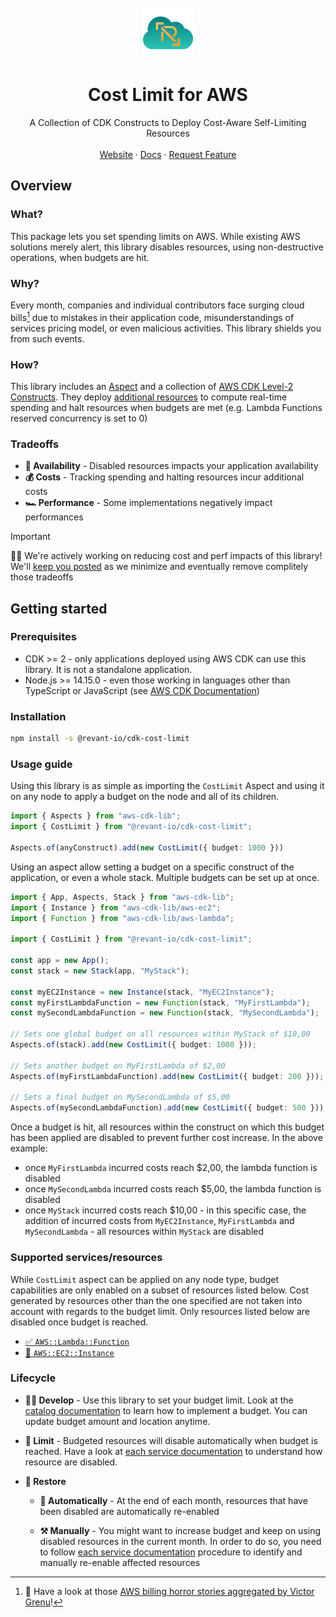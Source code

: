 <!-- HEADER -->
<br />
<div align="center">
  <a href="https://github.com/revant-io">
    <img src="images/logo.png" alt="Logo" width="80" height="80">
  </a>

  <h1 align="center">Cost Limit for AWS</h1>

  <p align="center">
    A Collection of CDK Constructs to Deploy Cost-Aware Self-Limiting Resources
    <br />
    <br />
    <a href="">Website</a>
    ·
    <a href="">Docs</a>
    ·
    <a href="">Request Feature</a>
  </p>
</div>

## Overview

### What?

This package lets you set spending limits on AWS. While existing AWS solutions merely alert, this library disables resources, using non-destructive operations, when budgets are hit.

### Why?

Every month, companies and individual contributors face surging cloud bills[^1] due to mistakes in their application code, misunderstandings of services pricing model, or even malicious activities. This library shields you from such events.

### How?

This library includes an [Aspect](https://docs.aws.amazon.com/cdk/v2/guide/aspects.html) and a collection of [AWS CDK Level-2 Constructs](https://docs.aws.amazon.com/cdk/v2/guide/constructs.html#constructs_lib). They deploy [additional resources](./docs/constructs.md#per-service-level-2-constructs) to compute real-time spending and halt resources when budgets are met (e.g. Lambda Functions reserved concurrency is set to 0)

### Tradeoffs

- **🚧 Availability** - Disabled resources impacts your application availability
- **💰 Costs** - Tracking spending and halting resources incur additional costs
- **🏎️ Performance** - Some implementations negatively impact performances

> [!IMPORTANT]
> 🧑‍💻 We're actively working on reducing cost and perf impacts of this library! We'll [keep you posted](./docs/tradeoffs.md) as we minimize and eventually remove complitely those tradeoffs

## Getting started

### Prerequisites

- CDK >= 2 - only applications deployed using AWS CDK can use this library. It is not a standalone application.
- Node.js >= 14.15.0 - even those working in languages other than TypeScript or JavaScript (see [AWS CDK Documentation](https://docs.aws.amazon.com/cdk/v2/guide/getting_started.html#getting_started_prerequisites))

### Installation

```sh
npm install -s @revant-io/cdk-cost-limit
```

### Usage guide

Using this library is as simple as importing the `CostLimit` Aspect and using it on any node to apply a budget on the node and all of its children.

```typescript
import { Aspects } from "aws-cdk-lib";
import { CostLimit } from "@revant-io/cdk-cost-limit";

Aspects.of(anyConstruct).add(new CostLimit({ budget: 1000 }))
```

Using an aspect allow setting a budget on a specific construct of the application, or even a whole stack. Multiple budgets can be set up at once.

```typescript
import { App, Aspects, Stack } from "aws-cdk-lib";
import { Instance } from "aws-cdk-lib/aws-ec2";
import { Function } from "aws-cdk-lib/aws-lambda";

import { CostLimit } from "@revant-io/cdk-cost-limit";

const app = new App();
const stack = new Stack(app, "MyStack");

const myEC2Instance = new Instance(stack, "MyEC2Instance");
const myFirstLambdaFunction = new Function(stack, "MyFirstLambda");
const mySecondLambdaFunction = new Function(stack, "MySecondLambda");

// Sets one global budget on all resources within MyStack of $10,00
Aspects.of(stack).add(new CostLimit({ budget: 1000 }));

// Sets another budget on MyFirstLambda of $2,00
Aspects.of(myFirstLambdaFunction).add(new CostLimit({ budget: 200 }));

// Sets a final budget on MySecondLambda of $5,00
Aspects.of(mySecondLambdaFunction).add(new CostLimit({ budget: 500 }));
```

Once a budget is hit, all resources within the construct on which this budget has been applied are disabled to prevent further cost increase. In the above example:

- once `MyFirstLambda` incurred costs reach $2,00, the lambda function is disabled
- once `MySecondLambda` incurred costs reach $5,00, the lambda function is disabled
- once `MyStack` incurred costs reach $10,00 - in this specific case, the addition of incurred costs from `MyEC2Instance`, `MyFirstLambda` and `MySecondLambda` - all resources within `MyStack` are disabled

### Supported services/resources

While `CostLimit` aspect can be applied on any node type, budget capabilities are only enabled on a subset of resources listed below. Cost generated by resources other than the one specified are not taken into account with regards to the budget limit. Only resources listed below are disabled once budget is reached.

- [✅ `AWS::Lambda::Function`](./docs/lambda.md)
- [🚧 `AWS::EC2::Instance`](./docs/ec2.md)

### Lifecycle

- **🧑‍💻 Develop** - Use this library to set your budget limit. Look at the [catalog documentation](./docs/constructs.md) to learn how to implement a budget. You can update budget amount and location anytime.

- **🤖 Limit** - Budgeted resources will disable automatically when budget is reached. Have a look at [each service documentation](./docs/constructs.md#per-service-level-2-constructs) to understand how resource are disabled.

- **🔄 Restore**

  - **📆 Automatically** - At the end of each month, resources that have been disabled are automatically re-enabled

  - **⚒️ Manually** - You might want to increase budget and keep on using disabled resources in the current month. In order to do so, you need to follow [each service documentation](./docs/constructs.md#per-service-level-2-constructs) procedure to identify and manually re-enable affected resources

[^1]: 📖 Have a look at those [AWS billing horror stories aggregated by Victor Grenu](https://unusd.cloud/blog/post-5/)!
